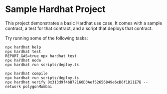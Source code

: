 # Sample Hardhat Project

This project demonstrates a basic Hardhat use case. It comes with a sample contract, a test for that contract, and a script that deploys that contract.

Try running some of the following tasks:

```shell
npx hardhat help
npx hardhat test
REPORT_GAS=true npx hardhat test
npx hardhat node
npx hardhat run scripts/deploy.ts
```

```
npx hardhat compile
npx hardhat run scripts/deploy.ts
npx hardhat verify 0x313d9f4bB72160D3Aef52656849e6cB6f1D21E7B --network polygonMumbai 
```